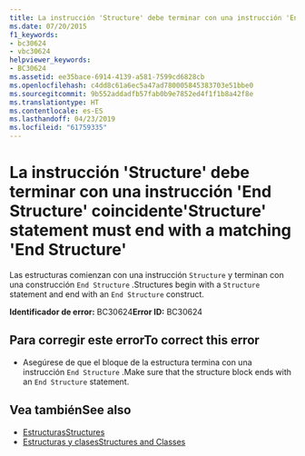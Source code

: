 ```yaml
---
title: La instrucción 'Structure' debe terminar con una instrucción 'End Structure' coincidente
ms.date: 07/20/2015
f1_keywords:
- bc30624
- vbc30624
helpviewer_keywords:
- BC30624
ms.assetid: ee35bace-6914-4139-a581-7599cd6828cb
ms.openlocfilehash: c4dd8c61a6ec5a47ad780005845383703e51bbe0
ms.sourcegitcommit: 9b552addadfb57fab0b9e7852ed4f1f1b8a42f8e
ms.translationtype: HT
ms.contentlocale: es-ES
ms.lasthandoff: 04/23/2019
ms.locfileid: "61759335"
---
```

# <a name="structure-statement-must-end-with-a-matching-end-structure"></a><span data-ttu-id="f5ed8-102">La instrucción 'Structure' debe terminar con una instrucción 'End Structure' coincidente</span><span class="sxs-lookup"><span data-stu-id="f5ed8-102">'Structure' statement must end with a matching 'End Structure'</span></span>
<span data-ttu-id="f5ed8-103">Las estructuras comienzan con una instrucción `Structure` y terminan con una construcción `End Structure` .</span><span class="sxs-lookup"><span data-stu-id="f5ed8-103">Structures begin with a `Structure` statement and end with an `End Structure` construct.</span></span>  
  
 <span data-ttu-id="f5ed8-104">**Identificador de error:** BC30624</span><span class="sxs-lookup"><span data-stu-id="f5ed8-104">**Error ID:** BC30624</span></span>  
  
## <a name="to-correct-this-error"></a><span data-ttu-id="f5ed8-105">Para corregir este error</span><span class="sxs-lookup"><span data-stu-id="f5ed8-105">To correct this error</span></span>  
  
- <span data-ttu-id="f5ed8-106">Asegúrese de que el bloque de la estructura termina con una instrucción `End Structure` .</span><span class="sxs-lookup"><span data-stu-id="f5ed8-106">Make sure that the structure block ends with an `End Structure` statement.</span></span>  
  
## <a name="see-also"></a><span data-ttu-id="f5ed8-107">Vea también</span><span class="sxs-lookup"><span data-stu-id="f5ed8-107">See also</span></span>

- [<span data-ttu-id="f5ed8-108">Estructuras</span><span class="sxs-lookup"><span data-stu-id="f5ed8-108">Structures</span></span>](../../visual-basic/programming-guide/language-features/data-types/structures.md)
- [<span data-ttu-id="f5ed8-109">Estructuras y clases</span><span class="sxs-lookup"><span data-stu-id="f5ed8-109">Structures and Classes</span></span>](../../visual-basic/programming-guide/language-features/data-types/structures-and-classes.md)
